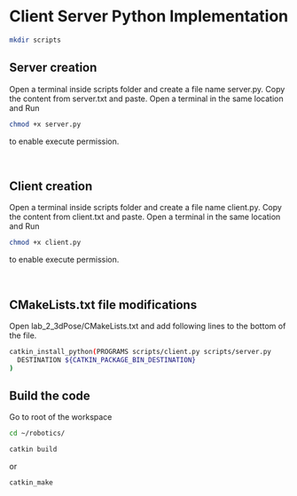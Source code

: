 # Client Server Python Implementation

```sh
mkdir scripts
```

## Server creation

Open a terminal inside scripts folder and create a file name server.py.
Copy the content from server.txt and paste. Open a terminal in the same location and Run

```sh
chmod +x server.py
```

to enable execute permission.

<br>

## Client creation

Open a terminal inside scripts folder and create a file name client.py.
Copy the content from client.txt and paste. Open a terminal in the same location and Run

```sh
chmod +x client.py
```

to enable execute permission.

<br>

## CMakeLists.txt file modifications

Open lab_2_3dPose/CMakeLists.txt and add following lines to the bottom of the file.

```sh
catkin_install_python(PROGRAMS scripts/client.py scripts/server.py
  DESTINATION ${CATKIN_PACKAGE_BIN_DESTINATION}
)

```

## Build the code 

Go to root of the workspace

```sh
cd ~/robotics/
```
```sh
catkin build
```
or
```sh
catkin_make
```